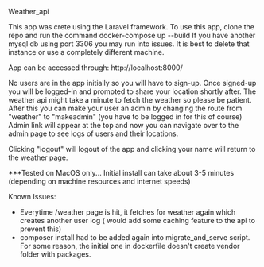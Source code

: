 Weather_api

This app was crete using the Laravel framework.
To use this app, clone the repo and run the command docker-compose up --build
If you have another mysql db using port 3306 you may run into issues. It is best to delete that instance or use a completely different machine.

App can be accessed through: http://localhost:8000/

No users are in the app initially so you will have to sign-up. 
Once signed-up you will be logged-in and prompted to share your location shortly after.
The weather api might take a minute to fetch the weather so please be patient. 
After this you can make your user an admin by changing the route from "weather" to "makeadmin" (you have to be logged in for this of course)
Admin link will appear at the top and now you can navigate over to the admin page to see logs of users and their locations.

Clicking "logout" will logout of the app and clicking your name will return to the weather page. 


***Tested on MacOS only...
Initial install can take about 3-5 minutes (depending on machine resources and internet speeds)

Known Issues:

- Everytime /weather page is hit, it fetches for weather again which creates another user log ( would add some caching feature to the api to prevent this)
- composer install had to be added again into migrate_and_serve script. For some reason, the initial one in dockerfile doesn't create vendor folder with packages.
